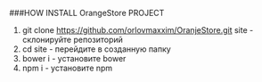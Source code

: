 ###HOW INSTALL OrangeStore PROJECT

1. git clone https://github.com/orlovmaxxim/OranjeStore.git site - склонируйте репозиторий
2. cd site - перейдите в созданную папку
3. bower i - установите bower
4. npm i - установите npm
